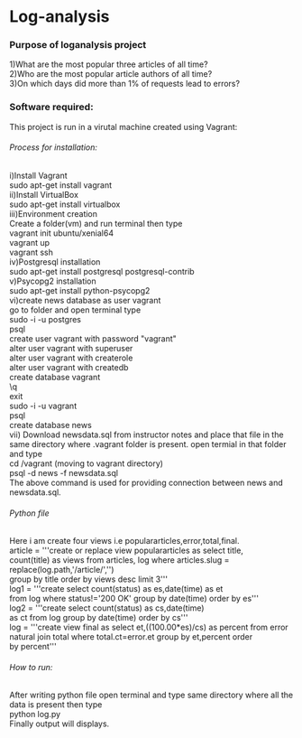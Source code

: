 # Log-analysis                                                                                                    
### Purpose of loganalysis project                                                                                          
1)What are the most popular three articles of all time?                                                                   
2)Who are the most popular article authors of all time?                                                                 
3)On which days did more than 1% of requests lead to errors?                                                                
### Software required:                                                                                                  
This project is run in a virutal machine created using Vagrant:                                                            
###### Process for installation:                                                                   
i)Install Vagrant                                                                                  
    sudo apt-get install vagrant                                                                                       
ii)Install VirtualBox                                                                                                       
    sudo apt-get install virtualbox                                                                                  
iii)Environment creation                                                                                                
 Create a folder(vm) and run terminal then type                                                           
    vagrant init ubuntu/xenial64                                                                                        
    vagrant up                                                                                        
    vagrant ssh                                                                                                       
iv)Postgresql installation                                                                         
    sudo apt-get install postgresql postgresql-contrib                                                               
 v)Psycopg2 installation                                                                                              
    sudo apt-get install python-psycopg2                                                                  
 vi)create news database as user vagrant                                                                           
    go to folder and open terminal type                                                                               
    sudo -i -u postgres                                                                                            
    psql                                                                                                            
    create user vagrant with password "vagrant"                                                                      
    alter user vagrant with superuser                                                                               
    alter user vagrant with createrole                                                                           
    alter user vagrant with createdb                                                                                         
    create database vagrant                                                                                          
    \q                                                                                                                     
    exit                                                                      
    sudo -i -u vagrant                                                                                                   
    psql                                                                                                                    
    create database news                                                                                                
vii) Download newsdata.sql from instructor notes and place that file in the same directory where .vagrant folder is present. 
     open termial in that folder and type                                                                                    
        cd /vagrant  (moving to vagrant directory)                                                                        
        psql -d news -f newsdata.sql                                                                              
     The above command is used for providing connection between news and newsdata.sql.                                       
###### Python file                                                                                               
Here i am create four views i.e populararticles,error,total,final.                                                         
article = '''create or replace view populararticles as select title,                                                     
             count(title) as views from articles, log where articles.slug =                                                  
             replace(log.path,'/article/','')                                                                   
             group by title order by views desc limit 3'''                                                             
log1 = '''create select count(status) as es,date(time) as et                                                               
          from log where status!='200 OK' group by date(time) order by es'''                                               
log2 = '''create select count(status) as cs,date(time)                                                           
          as ct from log group by date(time) order by cs'''                                                  
log = '''create view final as select  et,((100.00*es)/cs) as percent from error                                          
         natural join total where total.ct=error.et group by et,percent order                                  
         by percent'''                                                        
 ###### How to run:                                                        
  After writing python file open terminal and type same directory where all the data is present then type                    
         python log.py                                    
  Finally output will displays.
